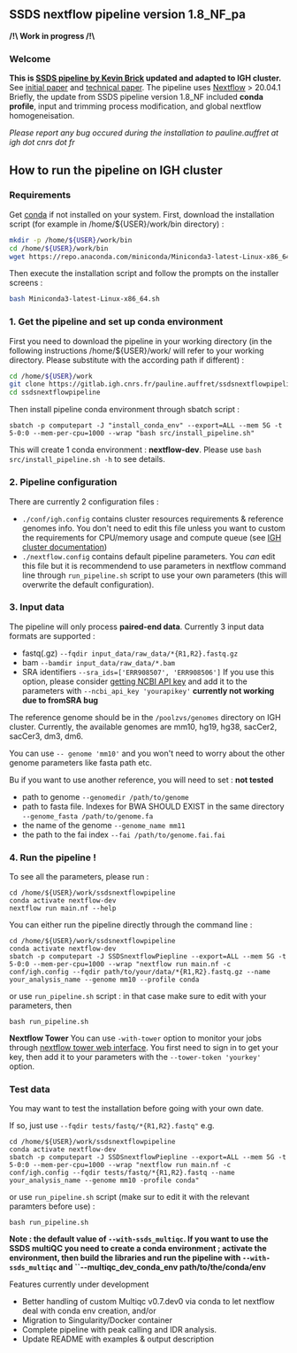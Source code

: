 ## **SSDS nextflow pipeline version 1.8_NF_pa**
**\/!\ Work in progress /!\\**
### **Welcome**
**This is [SSDS pipeline by Kevin Brick](https://github.com/kevbrick/SSDSnextflowPipeline) updated and adapted to IGH cluster.**
See [initial paper](https://genome.cshlp.org/content/22/5/957.long) and [technical paper](https://www.sciencedirect.com/science/article/pii/S0076687917303750?via%3Dihub).
The pipeline uses [Nextflow]( https://www.nextflow.io/) > 20.04.1
Briefly, the update from SSDS pipeline version 1.8_NF included **conda profile**, input and trimming process modification, and global nextflow homogeneisation.

*Please report any bug occured during the installation to pauline.auffret at igh dot cnrs dot fr*


## **How to run the pipeline on IGH cluster**
### Requirements
Get [conda](https://docs.conda.io/projects/conda/en/latest/user-guide/install/linux.html) if not installed on your system. First, download the installation script (for example in /home/${USER}/work/bin directory) :
````sh
mkdir -p /home/${USER}/work/bin
cd /home/${USER}/work/bin
wget https://repo.anaconda.com/miniconda/Miniconda3-latest-Linux-x86_64.sh
````
Then execute the installation script and follow the prompts on the installer screens :
````sh
bash Miniconda3-latest-Linux-x86_64.sh
````

### 1. Get the pipeline and set up conda environment
First you need to download the pipeline in your working directory (in the following instructions /home/${USER}/work/ will refer to your working directory. Please substitute with the according path if different) :
````sh
cd /home/${USER}/work
git clone https://gitlab.igh.cnrs.fr/pauline.auffret/ssdsnextflowpipeline.git
cd ssdsnextflowpipeline
````
Then install pipeline conda environment through sbatch script : 
```` 
sbatch -p computepart -J "install_conda_env" --export=ALL --mem 5G -t 5-0:0 --mem-per-cpu=1000 --wrap "bash src/install_pipeline.sh"
```` 
This will create 1 conda environment : **nextflow-dev**.
Please use ``bash src/install_pipeline.sh -h`` to see details.

### 2. Pipeline configuration 
There are currently 2 configuration files :
- ````./conf/igh.config```` contains cluster resources requirements & reference genomes info. You don't need to edit this file unless you want to custom the requirements for CPU/memory usage and compute queue (see [IGH cluster documentation](https://kojiki.igh.cnrs.fr/doku.php?id=cluster,))
- ````./nextflow.config```` contains default pipeline parameters. You *can* edit this file but it is recommendend to use parameters in nextflow command line through ````run_pipeline.sh```` script to use your own parameters (this will overwrite the default configuration).

### 3. Input data
The pipeline will only process **paired-end data**.
Currently 3 input data formats are supported : 
- fastq(.gz) ````--fqdir input_data/raw_data/*{R1,R2}.fastq.gz````
- bam ````--bamdir input_data/raw_data/*.bam````
- SRA identifiers ````--sra_ids=['ERR908507', 'ERR908506']```` If you use this option, please consider [getting NCBI API key](https://www.ncbi.nlm.nih.gov/myncbi/) and add it to the parameters with ``--ncbi_api_key 'yourapikey'`` **currently not working due to fromSRA bug**

The reference genome should be in the ``/poolzvs/genomes`` directory on IGH cluster. Currently, the available genomes are mm10, hg19, hg38, sacCer2, sacCer3, dm3, dm6.

You can use ````-- genome 'mm10'```` and you won't need to worry about the other genome parameters like fasta path etc.

Bu if you want to use another reference, you will need to set : **not tested**
- path to genome ````--genomedir /path/to/genome````
- path to fasta file. Indexes for BWA SHOULD EXIST in the same directory ````--genome_fasta /path/to/genome.fa````
- the name of the genome ````--genome_name mm11````
- the path to the fai index ````--fai /path/to/genome.fai.fai````

### 4. Run the pipeline !
To see all the parameters, please run :
````
cd /home/${USER}/work/ssdsnextflowpipeline
conda activate nextflow-dev
nextflow run main.nf --help
````
You can either run the pipeline directly through the command line :
````
cd /home/${USER}/work/ssdsnextflowpipeline
conda activate nextflow-dev
sbatch -p computepart -J SSDSnextflowPiepline --export=ALL --mem 5G -t 5-0:0 --mem-per-cpu=1000 --wrap "nextflow run main.nf -c conf/igh.config --fqdir path/to/your/data/*{R1,R2}.fastq.gz --name your_analysis_name --genome mm10 --profile conda
````
or use ``run_pipeline.sh`` script : in that case make sure to edit with your parameters, then
````
bash run_pipeline.sh
````
**Nextflow Tower**
You can use ``-with-tower`` option to monitor your jobs through [nextflow tower web interface](https://tower.nf/). 
You first need to sign in to get your key, then add it to your parameters with the ``--tower-token 'yourkey'`` option.

### Test data
You may want to test the installation before going with your own date. 

If so, just use ````--fqdir tests/fastq/*{R1,R2}.fastq"```` e.g.
````
cd /home/${USER}/work/ssdsnextflowpipeline
conda activate nextflow-dev
sbatch -p computepart -J SSDSnextflowPiepline --export=ALL --mem 5G -t 5-0:0 --mem-per-cpu=1000 --wrap "nextflow run main.nf -c conf/igh.config --fqdir tests/fastq/*{R1,R2}.fastq --name your_analysis_name --genome mm10 -profile conda"
````
or use ``run_pipeline.sh`` script (make sur to edit it with the relevant paramters before use) :
````
bash run_pipeline.sh
````
**Note : the default value of ``--with-ssds_multiqc``. If you want to use the SSDS multiQC you need to create a conda environment ; activate the environment, then build the libraries and run the pipeline with ``--with-ssds_multiqc`` and ``--multiqc_dev_conda_env path/to/the/conda/env** 

Features currently under development
- Better handling of custom Multiqc v0.7.dev0 via conda to let nextflow deal with conda env creation, and/or
- Migration to Singularity/Docker container
- Complete pipeline with peak calling and IDR analysis.
- Update README with examples & output description
